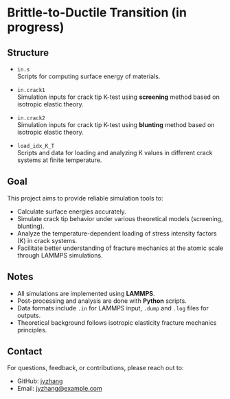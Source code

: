 # Brittle-to-Ductile Transition (in progress)


## Structure

- `in.s`  
  Scripts for computing surface energy of materials.

- `in.crack1`  
  Simulation inputs for crack tip K-test using **screening** method based on isotropic elastic theory.

- `in.crack2`  
  Simulation inputs for crack tip K-test using **blunting** method based on isotropic elastic theory.

- `load_idx_K_T`  
  Scripts and data for loading and analyzing K values in different crack systems at finite temperature.

## Goal

This project aims to provide reliable simulation tools to:

- Calculate surface energies accurately.
- Simulate crack tip behavior under various theoretical models (screening, blunting).
- Analyze the temperature-dependent loading of stress intensity factors (K) in crack systems.
- Facilitate better understanding of fracture mechanics at the atomic scale through LAMMPS simulations.

## Notes

- All simulations are implemented using **LAMMPS**.
- Post-processing and analysis are done with **Python** scripts.
- Data formats include `.in` for LAMMPS input, `.dump` and `.log` files for outputs.
- Theoretical background follows isotropic elasticity fracture mechanics principles.

## Contact

For questions, feedback, or contributions, please reach out to:

- GitHub: [jyzhang](https://github.com/oWoo01)  
- Email: jyzhang@example.com
